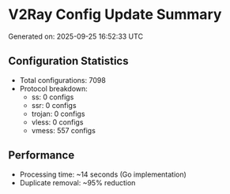 # V2Ray Config Update Summary
Generated on: 2025-09-25 16:52:33 UTC

## Configuration Statistics
- Total configurations: 7098
- Protocol breakdown:
  - ss: 0 configs
  - ssr: 0 configs
  - trojan: 0 configs
  - vless: 0 configs
  - vmess: 557 configs

## Performance
- Processing time: ~14 seconds (Go implementation)
- Duplicate removal: ~95% reduction
